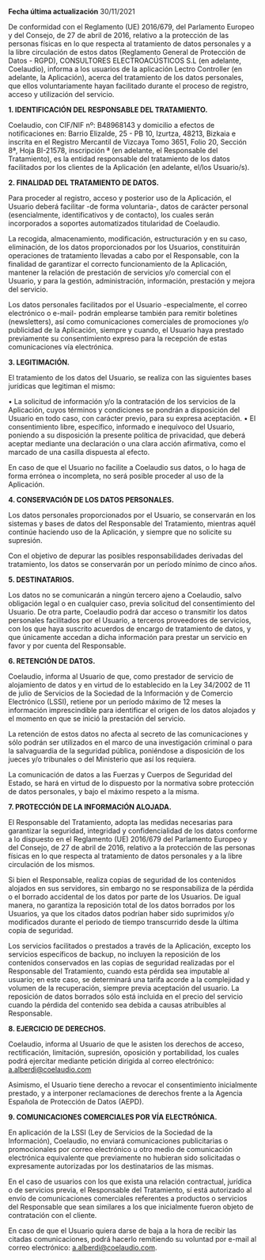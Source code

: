 **Fecha última actualización**
30/11/2021


De conformidad con el Reglamento (UE) 2016/679, del Parlamento Europeo y del Consejo, de 27 de abril de 2016, relativo a la protección de las personas físicas en lo que respecta al tratamiento de datos personales y a la libre circulación de estos datos (Reglamento General de Protección de Datos - RGPD), CONSULTORES ELECTROACÚSTICOS S.L (en adelante, Coelaudio), informa a los usuarios de la aplicación Lectro Controller (en adelante, la Aplicación), acerca del tratamiento de los datos personales, que ellos voluntariamente hayan facilitado durante el proceso de registro, acceso y utilización del servicio. 


**1. IDENTIFICACIÓN DEL RESPONSABLE DEL TRATAMIENTO.**

Coelaudio, con CIF/NIF nº: B48968143 y domicilio a efectos de notificaciones en: Barrio Elizalde, 25 - PB 10, Izurtza, 48213, Bizkaia e inscrita en el Registro Mercantil de Vizcaya Tomo 3651, Folio 20, Sección 8ª, Hoja BI-21578, inscripción ª (en adelante, el Responsable del Tratamiento), es la entidad responsable del tratamiento de los datos facilitados por los clientes de la Aplicación (en adelante, el/los Usuario/s).

**2. FINALIDAD DEL TRATAMIENTO DE DATOS.**

Para proceder al registro, acceso y posterior uso de la Aplicación, el Usuario deberá facilitar -de forma voluntaria-, datos de carácter personal (esencialmente, identificativos y de contacto), los cuales serán incorporados a soportes automatizados titularidad de Coelaudio.

La recogida, almacenamiento, modificación, estructuración y en su caso, eliminación, de los datos proporcionados por los Usuarios, constituirán operaciones de tratamiento llevadas a cabo por el Responsable, con la finalidad de garantizar el correcto funcionamiento de la Aplicación, mantener la relación de prestación de servicios y/o comercial con el Usuario, y para la gestión, administración, información, prestación y mejora del servicio. 

Los datos personales facilitados por el Usuario -especialmente, el correo electrónico o e-mail- podrán emplearse también para remitir boletines (newsletters), así como comunicaciones comerciales de promociones y/o publicidad de la Aplicación, siempre y cuando, el Usuario haya prestado previamente su consentimiento expreso para la recepción de estas comunicaciones vía electrónica. 

**3. LEGITIMACIÓN.**

El tratamiento de los datos del Usuario, se realiza con las siguientes bases jurídicas que legitiman el mismo: 

•	La solicitud de información y/o la contratación de los servicios de la Aplicación, cuyos términos y condiciones se pondrán a disposición del Usuario en todo caso, con carácter previo, para su expresa aceptación.
•	El consentimiento libre, específico, informado e inequívoco del Usuario, poniendo a su disposición la presente política de privacidad, que deberá aceptar mediante una declaración o una clara acción afirmativa, como el marcado de una casilla dispuesta al efecto.

En caso de que el Usuario no facilite a Coelaudio sus datos, o lo haga de forma errónea o incompleta, no será posible proceder al uso de la Aplicación. 

**4. CONSERVACIÓN DE LOS DATOS PERSONALES.**

Los datos personales proporcionados por el Usuario, se conservarán en los sistemas y bases de datos del  Responsable del Tratamiento, mientras aquél continúe haciendo uso de la Aplicación, y siempre que no solicite su supresión.

Con el objetivo de depurar las posibles responsabilidades derivadas del tratamiento, los datos se conservarán por un período mínimo de cinco años.

**5. DESTINATARIOS.**

Los datos no se comunicarán a ningún tercero ajeno a Coelaudio, salvo obligación legal o en cualquier caso, previa solicitud del consentimiento del Usuario.
De otra parte, Coelaudio podrá dar acceso o transmitir los datos personales facilitados por el Usuario, a terceros proveedores de servicios, con los que haya suscrito acuerdos de encargo de tratamiento de datos, y que únicamente accedan a dicha información para prestar un servicio en favor y por cuenta del Responsable. 

**6. RETENCIÓN DE DATOS.**

Coelaudio, informa al Usuario de que, como prestador de servicio de alojamiento de datos y en virtud de lo establecido en la Ley 34/2002 de 11 de julio de Servicios de la Sociedad de la Información y de Comercio Electrónico (LSSI), retiene por un período máximo de 12 meses la información imprescindible para identificar el origen de los datos alojados y el momento en que se inició la prestación del servicio.

La retención de estos datos no afecta al secreto de las comunicaciones y sólo podrán ser utilizados en el marco de una investigación criminal o para la salvaguardia de la seguridad pública, poniéndose a disposición de los jueces y/o tribunales o del Ministerio que así los requiera. 

La comunicación de datos a las Fuerzas y Cuerpos de Seguridad del Estado, se hará en virtud de lo dispuesto por la normativa sobre protección de datos personales, y bajo el máximo respeto a la misma. 

**7. PROTECCIÓN DE LA INFORMACIÓN ALOJADA.**

El Responsable del Tratamiento, adopta las medidas necesarias para garantizar la seguridad, integridad y confidencialidad de los datos conforme a lo dispuesto en el Reglamento (UE) 2016/679 del Parlamento Europeo y del Consejo, de 27 de abril de 2016, relativo a la protección de las personas físicas en lo que respecta al tratamiento de datos personales y a la libre circulación de los mismos.

Si bien el Responsable, realiza copias de seguridad de los contenidos alojados en sus servidores, sin embargo no se responsabiliza de la pérdida o el borrado accidental de los datos por parte de los Usuarios. De igual manera, no garantiza la reposición total de los datos borrados por los Usuarios, ya que los citados datos podrían haber sido suprimidos y/o modificados durante el periodo de tiempo transcurrido desde la última copia de seguridad. 

Los servicios facilitados o prestados a través de la Aplicación, excepto los servicios específicos de backup, no incluyen la reposición de los contenidos conservados en las copias de seguridad realizadas por el Responsable del Tratamiento, cuando esta pérdida sea imputable al usuario; en este caso, se determinará una tarifa acorde a la complejidad y volumen de la recuperación, siempre previa aceptación del usuario. La reposición de datos borrados sólo está incluida en el precio del servicio cuando la pérdida del contenido sea debida a causas atribuibles al Responsable. 

**8. EJERCICIO DE DERECHOS.**

Coelaudio, informa al Usuario de que le asisten los derechos de acceso, rectificación, limitación, supresión, oposición y portabilidad, los cuales podrá ejercitar mediante petición dirigida al  correo electrónico: a.alberdi@coelaudio.com

Asimismo, el Usuario tiene derecho a revocar el consentimiento inicialmente prestado, y a interponer reclamaciones de derechos frente a la Agencia Española de Protección de Datos (AEPD). 

**9. COMUNICACIONES COMERCIALES POR VÍA ELECTRÓNICA.**

En aplicación de la LSSI (Ley de Servicios de la Sociedad de la Información), Coelaudio, no enviará comunicaciones publicitarias o promocionales por correo electrónico u otro medio de comunicación electrónica equivalente que previamente no hubieran sido solicitadas o expresamente autorizadas por los destinatarios de las mismas.

En el caso de usuarios con los que exista una relación contractual, jurídica o de servicios previa, el Responsable del Tratamiento, sí está autorizado al envío de comunicaciones comerciales referentes a productos o servicios del Responsable que sean similares a los que inicialmente fueron objeto de contratación con el cliente. 

En caso de que el Usuario quiera darse de baja a la hora de recibir las citadas comunicaciones, podrá hacerlo remitiendo su voluntad por e-mail al correo electrónico: a.alberdi@coelaudio.com. 
